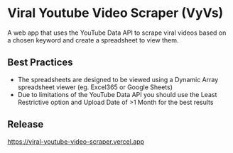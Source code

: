 # Viral Youtube Video Scraper (VyVs)

A web app that uses the YouTube Data API to scrape viral videos based on a chosen keyword and create a spreadsheet to view them.

## Best Practices
- The spreadsheets are designed to be viewed using a Dynamic Array spreadsheet viewer (eg. Excel365 or Google Sheets)
- Due to limitations of the YouTube Data API you should use the Least Restrictive option and Upload Date of >1 Month for the best results
  
## Release

https://viral-youtube-video-scraper.vercel.app

